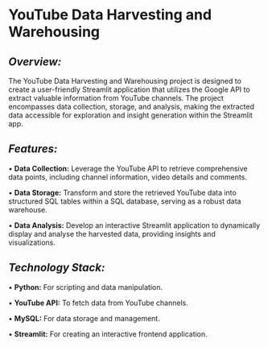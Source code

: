 # YouTube Data Harvesting and Warehousing
_**Overview:**_
   --------

The YouTube Data Harvesting and Warehousing project is designed to create a user-friendly Streamlit application that utilizes the Google API to extract valuable information from YouTube channels. The project encompasses data collection, storage, and analysis, making the extracted data accessible for exploration and insight generation within the Streamlit app.

_**Features:**_
   --------

•	**Data Collection:** Leverage the YouTube API to retrieve comprehensive data points, including channel information, video details and comments.

•	**Data Storage:** Transform and store the retrieved YouTube data into structured SQL tables within a SQL database, serving as a robust data warehouse.

•	**Data Analysis:** Develop an interactive Streamlit application to dynamically display and analyse the harvested data, providing insights and visualizations.

_**Technology Stack:**_
   ----------------

•	**Python:** For scripting and data manipulation.

•	**YouTube API:** To fetch data from YouTube channels.

•	**MySQL:** For data storage and management.

•	**Streamlit:** For creating an interactive frontend application.

